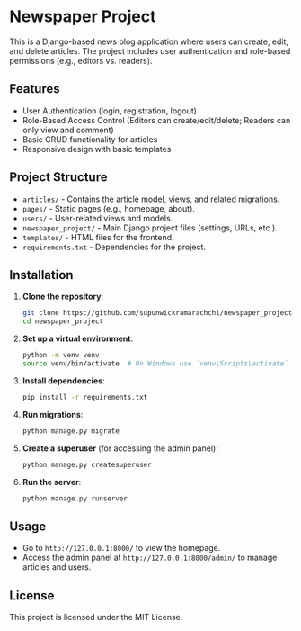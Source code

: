 # Newspaper Project

This is a Django-based news blog application where users can create, edit, and delete articles. The project includes user authentication and role-based permissions (e.g., editors vs. readers).

## Features
- User Authentication (login, registration, logout)
- Role-Based Access Control (Editors can create/edit/delete; Readers can only view and comment)
- Basic CRUD functionality for articles
- Responsive design with basic templates

## Project Structure
- `articles/` - Contains the article model, views, and related migrations.
- `pages/` - Static pages (e.g., homepage, about).
- `users/` - User-related views and models.
- `newspaper_project/` - Main Django project files (settings, URLs, etc.).
- `templates/` - HTML files for the frontend.
- `requirements.txt` - Dependencies for the project.

## Installation
1. **Clone the repository**:
    ```bash
    git clone https://github.com/supunwickramarachchi/newspaper_project.git
    cd newspaper_project
    ```

2. **Set up a virtual environment**:
    ```bash
    python -m venv venv
    source venv/bin/activate  # On Windows use `venv\Scripts\activate`
    ```

3. **Install dependencies**:
    ```bash
    pip install -r requirements.txt
    ```

4. **Run migrations**:
    ```bash
    python manage.py migrate
    ```

5. **Create a superuser** (for accessing the admin panel):
    ```bash
    python manage.py createsuperuser
    ```

6. **Run the server**:
    ```bash
    python manage.py runserver
    ```

## Usage
- Go to `http://127.0.0.1:8000/` to view the homepage.
- Access the admin panel at `http://127.0.0.1:8000/admin/` to manage articles and users.

## License
This project is licensed under the MIT License.
